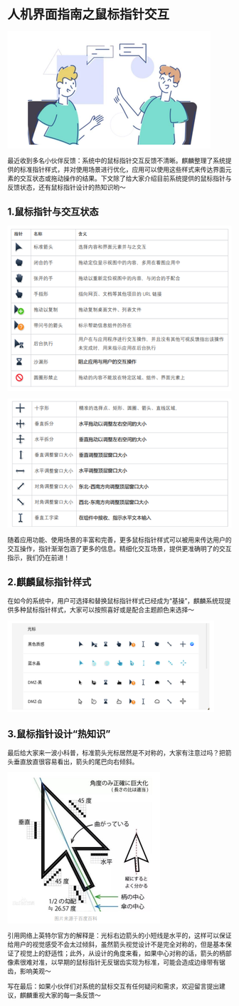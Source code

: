 # 人机界面指南之鼠标指针交互

![image1.png](./assets/人机界面指南之鼠标指针交互/image1.png)

最近收到多名小伙伴反馈：系统中的鼠标指针交互反馈不清晰。麒麟整理了系统提供的标准指针样式，并对使用场景进行优化，应用可以使用这些样式来传达界面元素的交互状态或拖动操作的结果。下文除了给大家介绍目前系统提供的鼠标指针与反馈状态，还有鼠标指针设计的热知识哟～

## 1.鼠标指针与交互状态

![image2.png](./assets/人机界面指南之鼠标指针交互/image2.png)
		
![image3.png](./assets/人机界面指南之鼠标指针交互/image3.png)

随着应用功能、使用场景的丰富和完善，更多鼠标指针样式可以被用来传达用户的交互操作，指针渐渐包涵了更多的信息。精细化交互场景，提供更准确明了的交互指示，我们仍在前进！

## 2.麒麟鼠标指针样式

在如今的系统中，用户可选择和替换鼠标指针样式已经成为“基操”，麒麟系统现提供多种鼠标指针样式，大家可以按照喜好或是配合主题颜色来选择～

![image4.png](./assets/人机界面指南之鼠标指针交互/image4.png)


## 3.鼠标指针设计“热知识”
 
最后给大家来一波小科普，标准箭头光标居然是不对称的，大家有注意过吗？把箭头垂直放直很容易看出，箭头的尾巴向右倾斜。

![image5.png](./assets/人机界面指南之鼠标指针交互/image5.png)


引用网络上英特尔官方的解释是：光标右边箭头的小短线是水平的，这样可以保证给用户的视觉感受不会太过倾斜，虽然箭头视觉设计不是完全对称的，但是基本保证了视觉上的舒适性；此外，从设计的角度来看，如果中心对称的话，箭头的柄部像素很难对准，以早期的鼠标指针无反锯齿实现为标准，可能会造成边缘带有锯齿，影响美观～

写在最后：如果小伙伴们对系统的鼠标交互有任何疑问和需求，欢迎留言提出建议，麒麟重视大家的每一条反馈～
